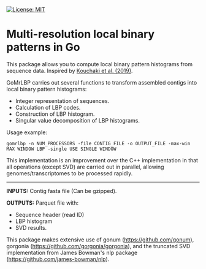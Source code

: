  [![License: MIT](https://img.shields.io/badge/License-MIT-yellow.svg)](https://opensource.org/licenses/MIT)

# Multi-resolution local binary patterns in Go

This package allows you to compute local binary pattern histograms from sequence data.
Inspired by [Kouchaki et al. (2019)](https://www.nature.com/articles/s41598-018-38197-9).

GoMrLBP carries out several functions to transform assembled contigs into local binary pattern histograms:
- Integer representation of sequences.
- Calculation of LBP codes.
- Construction of LBP histogram.
- Singular value decomposition of LBP histograms.

Usage example:
```
gomrlbp -n NUM_PROCESSORS -file CONTIG_FILE -o OUTPUT_FILE -max-win MAX WINDOW LBP -single USE SINGLE WINDOW
```
This implementation is an improvement over the C++ implementation in that all operations (except SVD) are carried out in parallel, allowing genomes/transcriptomes to be processed rapidly. 

----

**INPUTS:** Contig fasta file (Can be gzipped).

**OUTPUTS:** Parquet file with:
- Sequence header (read ID)
- LBP histogram
- SVD results.


This package makes extensive use of gonum (https://github.com/gonum), gorgonia (https://github.com/gorgonia/gorgonia), and the truncated SVD implementation from James Bowman's nlp package (https://github.com/james-bowman/nlp).
